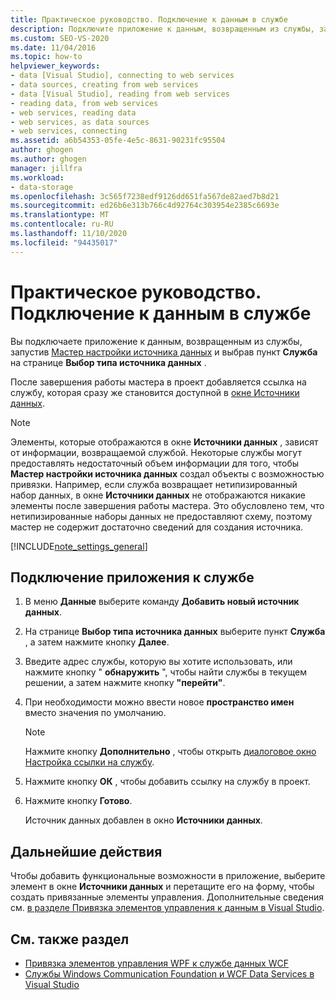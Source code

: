 ```yaml
---
title: Практическое руководство. Подключение к данным в службе
description: Подключите приложение к данным, возвращенным из службы, запустив мастер настройки источника данных и выбрав пункт Служба на странице Выбор типа источника данных.
ms.custom: SEO-VS-2020
ms.date: 11/04/2016
ms.topic: how-to
helpviewer_keywords:
- data [Visual Studio], connecting to web services
- data sources, creating from web services
- data [Visual Studio], reading from web services
- reading data, from web services
- web services, reading data
- web services, as data sources
- web services, connecting
ms.assetid: a6b54353-05fe-4e5c-8631-90231fc95504
author: ghogen
ms.author: ghogen
manager: jillfra
ms.workload:
- data-storage
ms.openlocfilehash: 3c565f7238edf9126dd651fa567de82aed7b8d21
ms.sourcegitcommit: ed26b6e313b766c4d92764c303954e2385c6693e
ms.translationtype: MT
ms.contentlocale: ru-RU
ms.lasthandoff: 11/10/2020
ms.locfileid: "94435017"
---
```

# <a name="how-to-connect-to-data-in-a-service"></a>Практическое руководство. Подключение к данным в службе

Вы подключаете приложение к данным, возвращенным из службы, запустив [Мастер настройки источника данных](../data-tools/media/data-source-configuration-wizard.png) и выбрав пункт **Служба** на странице **Выбор типа источника данных** .

После завершения работы мастера в проект добавляется ссылка на службу, которая сразу же становится доступной в [окне Источники данных](add-new-data-sources.md#data-sources-window).

> [!NOTE]
> Элементы, которые отображаются в окне **Источники данных** , зависят от информации, возвращаемой службой. Некоторые службы могут предоставлять недостаточный объем информации для того, чтобы **Мастер настройки источника данных** создал объекты с возможностью привязки. Например, если служба возвращает нетипизированный набор данных, в окне **Источники данных** не отображаются никакие элементы после завершения работы мастера. Это обусловлено тем, что нетипизированные наборы данных не предоставляют схему, поэтому мастер не содержит достаточно сведений для создания источника.

[!INCLUDE[note_settings_general](../data-tools/includes/note_settings_general_md.md)]

## <a name="to-connect-your-application-to-a-service"></a>Подключение приложения к службе

1. В меню **Данные** выберите команду **Добавить новый источник данных**.

2. На странице **Выбор типа источника данных** выберите пункт **Служба** , а затем нажмите кнопку **Далее**.

3. Введите адрес службы, которую вы хотите использовать, или нажмите кнопку " **обнаружить** ", чтобы найти службы в текущем решении, а затем нажмите кнопку **"перейти"**.

4. При необходимости можно ввести новое **пространство имен** вместо значения по умолчанию.

    > [!NOTE]
    > Нажмите кнопку **Дополнительно** , чтобы открыть [диалоговое окно Настройка ссылки на службу](../data-tools/configure-service-reference-dialog-box.md).

5. Нажмите кнопку **ОК** , чтобы добавить ссылку на службу в проект.

6. Нажмите кнопку **Готово**.

     Источник данных добавлен в окно **Источники данных**.

## <a name="next-steps"></a>Дальнейшие действия

Чтобы добавить функциональные возможности в приложение, выберите элемент в окне **Источники данных** и перетащите его на форму, чтобы создать привязанные элементы управления. Дополнительные сведения см. [в разделе Привязка элементов управления к данным в Visual Studio](../data-tools/bind-controls-to-data-in-visual-studio.md).

## <a name="see-also"></a>См. также раздел

- [Привязка элементов управления WPF к службе данных WCF](../data-tools/bind-wpf-controls-to-a-wcf-data-service.md)
- [Службы Windows Communication Foundation и WCF Data Services в Visual Studio](../data-tools/windows-communication-foundation-services-and-wcf-data-services-in-visual-studio.md)
